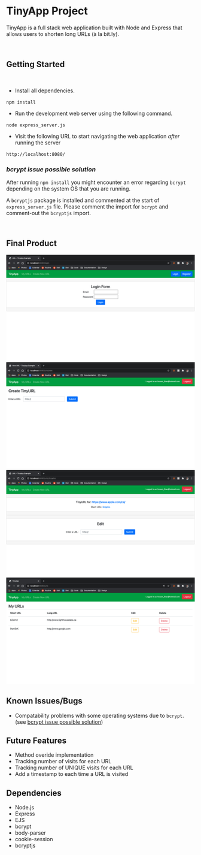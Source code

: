 # TinyApp Project

TinyApp is a full stack web application built with Node and Express that allows users to shorten long URLs (à la bit.ly).

<br>

## Getting Started

<br>

- Install all dependencies.
```
npm install
```
- Run the development web server using the following command.
```
node express_server.js
```

- Visit the following URL to start navigating the web application *after* running the server
```
http://localhost:8080/
```

### ***bcrypt issue possible solution***

After running `npm install` you might encounter an error regarding `bcrypt` depending on the system OS that you are running. 

A `bcryptjs` package is installed and commented at the start of `express_server.js` file. Please comment the import for `bcrypt` and comment-out the `bcryptjs` import.

<br>

## Final Product

!["Screenshot of Login page"](https://github.com/Just-Hosam/tinyapp/blob/master/docs/Login-page.png)
!["Screenshot of new URL page"](https://github.com/Just-Hosam/tinyapp/blob/master/docs/New_URL_page.png)
!["Screenshot of URL edit page"](https://github.com/Just-Hosam/tinyapp/blob/master/docs/URL_edit_page.png)
!["Screenshot of URLs table"](https://github.com/Just-Hosam/tinyapp/blob/master/docs/URLs_table.png)

## Known Issues/Bugs

- Compatability problems with some operating systems due to `bcrypt`. (see [bcrypt issue possible solution](#bcrypt-issue-possible-solution))

## Future Features

- Method overide implementation
- Tracking number of visits for each URL
- Tracking number of UNIQUE visits for each URL
- Add a timestamp to each time a URL is visited

## Dependencies

- Node.js
- Express
- EJS
- bcrypt
- body-parser
- cookie-session
- bcryptjs

